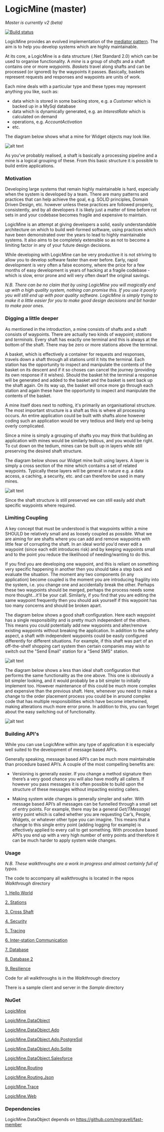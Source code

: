 # LogicMine (master)

*Master is currently v2 (beta)*

[![Build status](https://ci.appveyor.com/api/projects/status/64lxchshfdgpxccp/branch/master?svg=true)](https://ci.appveyor.com/project/tdinucci/logicmine-aed8p/branch/master)

LogicMine provides an evolved implementation of the [mediator pattern](https://en.wikipedia.org/wiki/Mediator_pattern).  The aim is to help you develop systems which are highly maintainable.

At its core, a LogicMine is a data structure (.Net Standard 2.0) which can be used to organise functionality.  A *mine* is a group of *shafts* and a shaft contains one or more *waypoints*.  *Baskets* travel along shafts and can be processed (or ignored) by the waypoints it passes.  Basically, baskets represent requests and responses and waypoints are units of work.

Each mine deals with a particular type and these types may represent anything you like, such as: 

* data which is stored in some backing store, e.g. a *Customer* which is backed up in a MySql database
* data which is dynamically generated, e.g. an *InterestRate* which is calculated on demand
* operations, e.g. *AccountActivation*
* etc.

The diagram below shows what a mine for Widget objects may look like.

![alt text](Doc/Images/Mine_High-Level.JPG)

As you've probably realised, a shaft is basically a processing pipeline and a mine is a logical grouping of these.  From this basic structure it is possible to build entire applications.

### Motivation

Developing large systems that remain highly maintainable is hard, especially when the system is developed by a team.  There are many patterns and practices that can help achieve the goal, e.g. SOLID principles, Domain Driven Design, etc. however unless these practices are followed properly, consistently, and by all developers it is likely just a matter of time before rot sets in and your codebase becomes fragile and expensive to maintain.

LogicMine is an attempt at giving developers a solid, easily understandable architecture on which to build well-formed software, using practices which have been demonstrated over the years to lead to highly maintainable systems. It also aims to be completely extensible so as not to become a limiting factor in any of your future design decisions.

While developing with LogicMine can be very productive it is not striving to allow you to develop software faster than ever before. Early, rapid development is very often a false economy, where the price for a few months of easy development is years of hacking at a fragile codebase - which is slow, error prone and will very often dwarf the original savings.

*N.B. There can be no claim that by using LogicMine you will magically end up with a high quality system, nothing can promise this.  If you use it poorly you will still end up with poor quality software.  LogicMine is simply trying to make it a little easier for you to make good design decisions and bit harder to make poor ones.*

### Digging a little deeper

As mentioned in the introduction, a mine consists of shafts and a shaft consists of waypoints.  There are actually two kinds of waypoint; *stations* and *terminals*.  Every shaft has exactly one terminal and this is always at the bottom of the shaft.  There may be zero or more stations above the terminal.  

A basket, which is effectively a container for requests and responses, travels down a shaft through all stations until it hits the terminal.  Each station has the opportunity to inspect and manipulate the contents of the basket on its descent and if it so choses can cancel the journey (providing its own response if it wishes).  Should the basket hit the terminal a response will be generated and added to the basket and the basket is sent back up the shaft again.  On its way up, the basket will once more go through each station and again these have the opportunity to inspect and manipulate the contents of the basket.

A mine itself does next to nothing, it's primarily an organisational structure. The most important structure is a shaft as this is where all processing occurs.  An entire application could be built with shafts alone however coding such an application would be very tedious and likely end up being overly complicated. 

Since a mine is simply a grouping of shafts you may think that building an application with mines would be similarly tedious, and you would be right.  To cut down on the tedium, mines can be built up in layers while still preserving the desired shaft structure.

The diagram below shows our Widget mine built using layers.  A layer is simply a cross section of the mine which contains a set of related waypoints.  Typically these layers will be general in nature e.g. a data access, a caching, a security, etc. and can therefore be used in many mines.

![alt text](Doc/Images/Mine_Layers.JPG)

Since the shaft structure is still preserved we can still easily add shaft specific waypoints where required.

### Limiting Coupling

A key concept that must be understood is that waypoints within a mine SHOULD be relatively small and as loosely coupled as possible.  What we are aiming for are shafts where you can add and remove waypoints with little fear of corrupting the shaft.  In an ideal world you'd never edit a waypoint (since each edit introduces risk) and by keeping waypoints small and to the point you reduce the likelihood of needing/wanting to do this.

If you find you are developing one waypoint, and this is reliant on something very specific happening in another then you should take a step back and evaluate the situation.  The moment any two components (in any application) become coupled is the moment you are introducing fragility into the system, i.e. you change one and accidentally break the other.  Perhaps these two waypoints should be merged, perhaps the process needs some more thought...it'll be your call.  Similarly, if you find that you are editing the same waypoint frequently then you should ask yourself if this waypoint has too many concerns and should be broken apart.

The diagram below shows a good shaft configuration. Here each waypoint has a single responsibility and is pretty much independent of the others.  This means you could potentially add new waypoints and alter/remove existing waypoints without breaking the application.  In addition to the safety aspect, a shaft with independent waypoints could be easily configured differently for different situations.  For example, if this shaft was part of an off-the-shelf shopping cart system then certain companies may wish to switch out the "Send Email" station for a "Send SMS" station.

![alt text](Doc/Images/Good_Post-Order_Shaft.JPG)

The diagram below shows a less than ideal shaft configuration that performs the same functionality as the one above.  This one is obviously a bit simpler looking, and it would probably be a bit simpler to initially implement too.  However maintenance of this could be much more complex and expensive than the previous shaft.  Here, whenever you need to make a change to the order placement process you could be in around complex code that has multiple responsibilities which have become intertwined, making alterations much more error prone.  In addition to this, you can forget about the easy switching out of functionality.

![alt text](Doc/Images/Poor_Post-Order_Shaft.JPG)

### Building API's
While you can use LogicMine within any type of application it is especially well suited to the development of message based API’s.

Generally speaking, message based API’s can be much more maintainable than procedure based API’s.  A couple of the most compelling benefits are:

* Versioning is generally easier.  If you change a method signature then there’s a very good chance you will also have modify all callers.  If however you pass messages it is often possible to build upon the structure of these messages without impacting existing callers.
 
* Making system wide changes is generally simpler and safer.  With message based API’s all messages can be funnelled through a small set of entry points.  For example, there may be a general *Get(TMessage)* entry point which is called whether you are requesting Car’s, People, Widgets, or whatever other type you can imagine.  This means that a change to this single entry point (adding logging for example) is effectively applied to every call to get something.  With procedure based API’s you end up with a very high number of entry points and therefore it can be much harder to apply system wide changes.

### Usage
*N.B. These walkthroughs are a work in progress and almost certainly full of typos.*

The code to accompany all walkthroughs is located in the repos *Walkthrough* directory

[1. Hello World](https://github.com/tdinucci/LogicMine/blob/master/Doc/Walkthrough-1_Hello-World.md)

[2. Stations](https://github.com/tdinucci/LogicMine/blob/master/Doc/Walkthrough-2_Stations.md)

[3. Cross Shaft](https://github.com/tdinucci/LogicMine/blob/master/Doc/Walkthrough-3_Cross-Shaft.md)

[4. Security](https://github.com/tdinucci/LogicMine/blob/master/Doc/Walkthrough-4_Security.md)

[5. Tracing](https://github.com/tdinucci/LogicMine/blob/master/Doc/Walkthrough-5_Tracing.md)

[6. Inter-station Communication](https://github.com/tdinucci/LogicMine/blob/master/Doc/Walkthrough-6_Inter-Station-Communication.md)

[7. Database](https://github.com/tdinucci/LogicMine/blob/master/Doc/Walkthrough-7_Database.md)

[8. Database 2](https://github.com/tdinucci/LogicMine/blob/master/Doc/Walkthrough-8_Database2.md)

[9. Resilience](https://github.com/tdinucci/LogicMine/blob/master/Doc/Walkthrough-9_Resilience.md)

Code for all walkthroughs is in the *Walkthrough* directory

There is a sample client and server in the *Sample* directory

### NuGet

[LogicMine](https://www.nuget.org/packages/LogicMine/)

[LogicMine.DataObject](https://www.nuget.org/packages/LogicMine.DataObject/)

[LogicMine.DataObject.Ado](https://www.nuget.org/packages/LogicMine.DataObject.Ado/)

[LogicMine.DataObject.Ado.PostgreSql](https://www.nuget.org/packages/LogicMine.DataObject.Ado.PostgreSql/)

[LogicMine.DataObject.Ado.Sqlite](https://www.nuget.org/packages/LogicMine.DataObject.Ado.Sqlite/)

[LogicMine.DataObject.Salesforce](https://www.nuget.org/packages/LogicMine.DataObject.Salesforce/)

[LogicMine.Routing](https://www.nuget.org/packages/LogicMine.Routing/)

[LogicMine.Routing.Json](https://www.nuget.org/packages/LogicMine.Routing.Json/)

[LogicMine.Trace](https://www.nuget.org/packages/LogicMine.Trace/)

[LogicMine.Web](https://www.nuget.org/packages/LogicMine.Web/)

### Dependencies

LogicMine.DataObject depends on https://github.com/mgravell/fast-member

